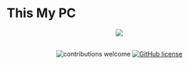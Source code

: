 # This My PC

<div align="center">
    <a href="http://thismypc.com/">
        <img src="http://thismypc.com/assets/images/logo/logo-mini.png">
    </a>
</div>
<br />

<div align="center">

![contributions welcome](https://img.shields.io/badge/contributions-welcome-brightgreen.svg?style=flat)  [![GitHub license](https://img.shields.io/badge/license-MIT-blue.svg?style=flat-square)](https://github.com/your/your-project/blob/master/LICENSE)
</div>